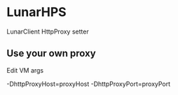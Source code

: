 # LunarHPS

LunarClient HttpProxy setter

## Use your own proxy

Edit VM args

-DhttpProxyHost=proxyHost -DhttpProxyPort=proxyPort

